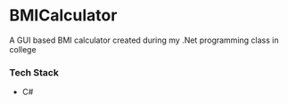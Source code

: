 # BMICalculator

A GUI based BMI calculator created during my .Net programming class in college

### Tech Stack
* C#
